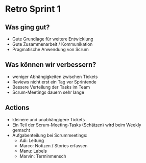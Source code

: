 # Retro Sprint 1

## Was ging gut?

-   Gute Grundlage für weitere Entwicklung
-   Gute Zusammenarbeit / Kommunikation
-   Pragmatische Anwendung von Scrum

## Was können wir verbessern?

-   weniger Abhängigkeiten zwischen Tickets
-   Reviews nicht erst ein Tag vor Sprintende
-   Bessere Verteilung der Tasks im Team
-   Scrum-Meetings dauern sehr lange

## Actions

-   kleinere und unabhängigere Tickets
-   Ein Teil der Scrum-Meeting-Tasks (Schätzen) wird beim Weekly gemacht
-   Aufgabenteilung bei Scrummeetings:
    -   Adi: Leitung
    -   Marco: Notizen / Stories erfassen
    -   Manu: Labels
    -   Marvin: Terminmensch
